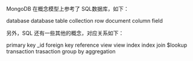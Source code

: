 MongoDB 在概念模型上参考了 SQL数据库，如下：

database	database
table	    collection
row	        document
column   	field

另外，SQL 还有一些其他的概念，对应关系如下：

primary key	_id
foreign key	reference
view	view
index	index
join	$lookup
transaction	trasaction
group by	aggregation

